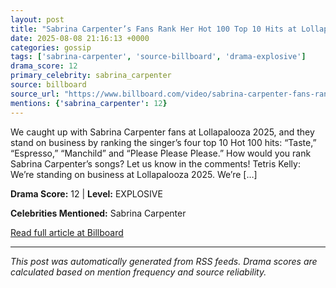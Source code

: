 ```yaml
---
layout: post
title: "Sabrina Carpenter’s Fans Rank Her Hot 100 Top 10 Hits at Lollapalooza 2025 | Stand on Business""
date: 2025-08-08 21:16:13 +0000
categories: gossip
tags: ['sabrina-carpenter', 'source-billboard', 'drama-explosive']
drama_score: 12
primary_celebrity: sabrina_carpenter
source: billboard
source_url: "https://www.billboard.com/video/sabrina-carpenter-fans-rank-hot-100-top-10-hits/""
mentions: {'sabrina_carpenter': 12}
---
```


We caught up with Sabrina Carpenter fans at Lollapalooza 2025, and they stand on business by ranking the singer’s four top 10 Hot 100 hits: “Taste,” “Espresso,” “Manchild” and “Please Please Please.” How would you rank Sabrina Carpenter’s songs? Let us know in the comments! Tetris Kelly: We’re standing on business at Lollapalooza 2025. We’re […]

**Drama Score:** 12 | **Level:** EXPLOSIVE

**Celebrities Mentioned:** Sabrina Carpenter

[Read full article at Billboard](https://www.billboard.com/video/sabrina-carpenter-fans-rank-hot-100-top-10-hits/)

---
*This post was automatically generated from RSS feeds. Drama scores are calculated based on mention frequency and source reliability.*
